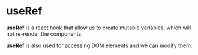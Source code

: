 # useRef

**useRef** is a react hook that allow us to create mutable variables, which will not re-render the components.

**useRef** is also used for accessing DOM elements and we can modify them.
